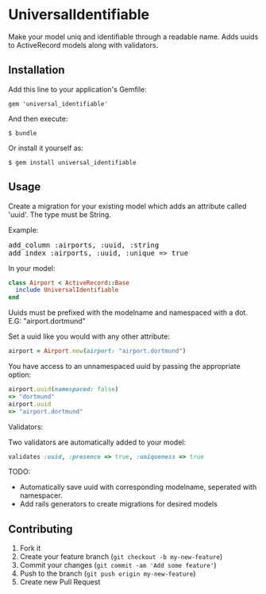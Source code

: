# UniversalIdentifiable

Make your model uniq and identifiable through a readable name.
Adds uuids to ActiveRecord models along with validators.

## Installation

Add this line to your application's Gemfile:

    gem 'universal_identifiable'

And then execute:

    $ bundle

Or install it yourself as:

    $ gem install universal_identifiable

## Usage

Create a migration for your existing model which adds an attribute called 'uuid'. The type must be String.

Example:
<pre>
add_column :airports, :uuid, :string
add_index :airports, :uuid, :unique => true
</pre>

In your model:

```ruby
class Airport < ActiveRecord::Base
  include UniversalIdentifiable
end
```
Uuids must be prefixed with the modelname and namespaced with a dot. E.G: "airport.dortmund"

Set a uuid like you would with any other attribute:

```ruby
airport = Airport.new(airport: "airport.dortmund")
```

You have access to an unnamespaced uuid by passing the appropriate option:

```ruby
airport.uuid(namespaced: false)
=> "dortmund"
airport.uuid
=> "airport.dortmund"
```

Validators:

Two validators are automatically added to your model:

```ruby
validates :uuid, :presence => true, :uniqueness => true
```
TODO:

- Automatically save uuid with corresponding modelname, seperated with namespacer.
- Add rails generators to create migrations for desired models

## Contributing

1. Fork it
2. Create your feature branch (`git checkout -b my-new-feature`)
3. Commit your changes (`git commit -am 'Add some feature'`)
4. Push to the branch (`git push origin my-new-feature`)
5. Create new Pull Request
